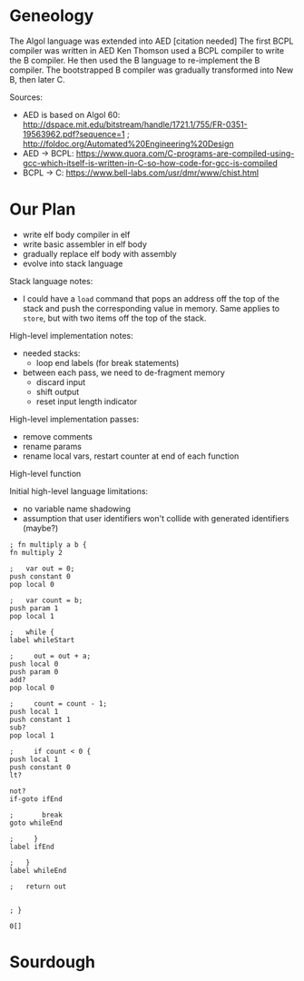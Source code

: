 <!-- DO NOT WRITE IN THIS DOCUMENT ANYMORE -->

# Geneology
<!-- https://www.bell-labs.com/usr/dmr/www/chist.html -->

<!--
Algol X was AFTER AED-0

-->

The Algol language was extended into AED [citation needed]
The first BCPL compiler was written in AED
Ken Thomson used a BCPL compiler to write the B compiler.
He then used the B language to re-implement the B compiler.
The bootstrapped B compiler was gradually transformed into New B, then later C.

Sources:
- AED is based on Algol 60: http://dspace.mit.edu/bitstream/handle/1721.1/755/FR-0351-19563962.pdf?sequence=1 ; http://foldoc.org/Automated%20Engineering%20Design
- AED -> BCPL: https://www.quora.com/C-programs-are-compiled-using-gcc-which-itself-is-written-in-C-so-how-code-for-gcc-is-compiled
- BCPL -> C: https://www.bell-labs.com/usr/dmr/www/chist.html

# Our Plan

- write elf body compiler in elf
- write basic assembler in elf body
- gradually replace elf body with assembly
- evolve into stack language

Stack language notes:
- I could have a `load` command that pops an address off the top of the stack and push the corresponding value in memory. Same applies to `store`, but with two items off the top of the stack.

High-level implementation notes:
- needed stacks:
  - loop end labels (for break statements)
- between each pass, we need to de-fragment memory
  - discard input
  - shift output
  - reset input length indicator

High-level implementation passes:
- remove comments
- rename params
- rename local vars, restart counter at end of each function

High-level function 

Initial high-level language limitations:
- no variable name shadowing
- assumption that user identifiers won't collide with generated identifiers (maybe?)

```
; fn multiply a b {
fn multiply 2

;   var out = 0;
push constant 0
pop local 0

;   var count = b;
push param 1
pop local 1

;   while {
label whileStart

;     out = out + a;
push local 0
push param 0
add?
pop local 0

;     count = count - 1;
push local 1
push constant 1
sub?
pop local 1

;     if count < 0 {
push local 1
push constant 0
lt?

not?
if-goto ifEnd

;       break
goto whileEnd

;     }
label ifEnd

;   }
label whileEnd

;   return out


; }
```

```
0[]
```

# Sourdough
<!-- https://en.wikipedia.org/wiki/Sourdough#Starter -->


